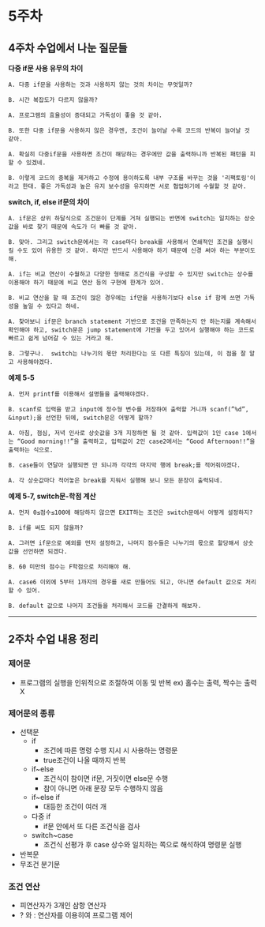 # 5주차

## **4주차 수업에서 나눈 질문들**

**다중 if문 사용 유무의 차이**

    A. 다중 if문을 사용하는 것과 사용하지 않는 것의 차이는 무엇일까?

    B. 시간 복잡도가 다르지 않을까?

    A. 프로그램의 효율성이 증대되고 가독성이 좋을 것 같아.

    B. 또한 다중 if문을 사용하지 않은 경우엔, 조건이 늘어날 수록 코드의 반복이 늘어날 것 같아.

    A. 확실히 다중if문을 사용하면 조건이 해당하는 경우에만 값을 출력하니까 반복된 패턴을 피할 수 있겠네.

    B. 이렇게 코드의 중복을 제거하고 수정에 용이하도록 내부 구조를 바꾸는 것을 '리팩토링'이라고 한대. 좋은 가독성과 높은 유지 보수성을 유지하면 서로 협업하기에 수월할 것 같아.

**switch, if, else if문의 차이**

    A. if문은 상위 하달식으로 조건문이 단계를 거쳐 실행되는 반면에 switch는 일치하는 상숫값을 바로 찾기 때문에 속도가 더 빠를 것 같아.

    B. 맞아. 그리고 switch문에서는 각 case마다 break를 사용해서 연쇄적인 조건을 실행시킬 수도 있어 유용한 것 같아. 하지만 반드시 사용해야 하기 때문에 신경 써야 하는 부분이도 해.

    A. if는 비교 연산이 수월하고 다양한 형태로 조건식을 구성할 수 있지만 switch는 상수를 이용해야 하기 때문에 비교 연산 등의 구현에 한계가 있어.

    B. 비교 연산을 할 때 조건이 많은 경우에는 if만을 사용하기보다 else if 함께 쓰면 가독성을 높일 수 있다고 하네.

    A. 찾아보니 if문은 branch statement 기반으로 조건을 만족하는지 안 하는지를 계속해서 확인해야 하고, switch문은 jump statement에 기반을 두고 있어서 실행해야 하는 코드로 빠르고 쉽게 넘어갈 수 있는 거라고 해. 

    B. 그렇구나.  switch는 나누기의 몫만 처리한다는 또 다른 특징이 있는데, 이 점을 잘 알고 사용해야겠다.

**예제 5-5**

    A. 먼저 printf를 이용해서 설명들을 출력해야겠다.

    B. scanf로 입력을 받고 input에 정수형 변수를 저장하여 출력할 거니까 scanf(”%d”, &input);을 선언한 뒤에, switch문은 어떻게 할까?

    A. 아침, 점심, 저녁 인사로 상숫값을 3개 지정하면 될 것 같아. 입력값이 1인 case 1에서는 “Good morning!!”을 출력하고, 입력값이 2인 case2에서는 “Good Afternoon!!”을 출력하는 식으로.

    B. case들이 연달아 실행되면 안 되니까 각각의 마지막 행에 break;를 적어줘야겠다.

    A. 각 상숫값마다 적어놓은 break를 지워서 실행해 보니 모든 문장이 출력되네. 

**예제 5-7, switch문-학점 계산**

    A. 먼저 0≤점수≤100에 해당하지 않으면 EXIT하는 조건은 switch문에서 어떻게 설정하지?

    B. if를 써도 되지 않을까? 

    A. 그러면 if문으로 예외를 먼저 설정하고, 나머지 점수들은 나누기의 몫으로 할당해서 상숫값을 선언하면 되겠다.

    B. 60 미만의 점수는 F학점으로 처리해야 해.

    A. case6 이외에 5부터 1까지의 경우를 새로 만들어도 되고, 아니면 default 값으로 처리할 수 있어.

    B. default 값으로 나머지 조건들을 처리해서 코드를 간결하게 해보자.

---

## **2주차 수업 내용 정리**

### 제어문

- 프로그램의 실행을 인위적으로 조절하여 이동 및 반복
ex) 홀수는 출력, 짝수는 출력X

### 제어문의 종류

- 선택문
    - if
        - 조건에 따른 명령 수행 지시 시 사용하는 명령문
        - true조건이 나올 때까지 반복
    - if~else
        - 조건식이 참이면 if문, 거짓이면 else문 수행
        - 참이 아니면 아래 문장 모두 수행하지 않음
    - if~else if
        - 대등한 조건이 여러 개
    - 다중 if
        - if문 안에서 또 다른 조건식을 검사
    - switch~case
        - 조건식 선평가 후 case 상수와 일치하는 쪽으로 해석하여 명령문 실행
- 반복문
- 무조건 분기문

### 조건 연산

- 피연산자가 3개인 삼항 연산자
- ? 와 : 연산자를 이용히여 프로그램 제어
